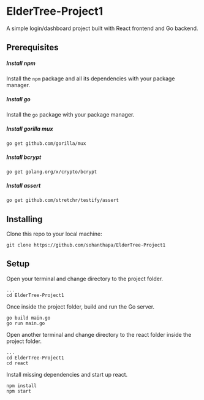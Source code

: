 # ElderTree-Project1
A simple login/dashboard project built with React frontend and Go backend.

## Prerequisites

##### Install npm
Install the `npm` package and all its dependencies with your package manager. 

##### Install go
Install the `go` package with your package manager.

##### Install gorilla mux
```
go get github.com/gorilla/mux
```

##### Install bcrypt
```
go get golang.org/x/crypto/bcrypt
```

##### Install assert
```
go get github.com/stretchr/testify/assert
```

## Installing
Clone this repo to your local machine:
```
git clone https://github.com/sohanthapa/ElderTree-Project1
```

## Setup
Open your terminal and change directory to the project folder.
```
...
cd ElderTree-Project1
```

Once inside the project folder, build and run the Go server.
```
go build main.go
go run main.go
```

Open another terminal and change directory to the react folder inside the project folder.
```
...
cd ElderTree-Project1
cd react
```

Install missing dependencies and start up react.
```
npm install
npm start
```



